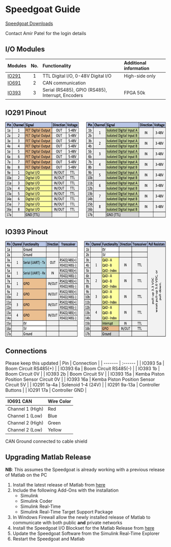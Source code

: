 # Speedgoat Guide

[Speedgoat Downloads](https://www.speedgoat.com/extranet#/Downloads)

Contact Amir Patel for the login details

## I/O Modules

| Modules | No. | Functionality | Additional information |
| ------- |:------:| :------- | :------- |
| [IO291](https://www.speedgoat.com/desktopmodules/2sxc/api/app/SpeedgoatExtranet/api/Downloads/DownloadFile?FolderName=ZwjHhvYZbki5sCYNx0QGgA&fileName=IO291%20-%20Hardware%20Reference%20Manual%20v1.1.pdf)   | 1      | TTL Digital I/O, 0-48V Digital I/O | High-side only |
| [IO691](https://www.speedgoat.com/desktopmodules/2sxc/api/app/SpeedgoatExtranet/api/Downloads/DownloadFile?FolderName=kGF-WHiuh02W5eIwotlAOQ&fileName=IO691%20-%20Hardware%20Reference%20Manual%20v1.2.pdf)   | 2      | CAN communication | |
| [IO393](https://www.speedgoat.com/desktopmodules/2sxc/api/app/SpeedgoatExtranet/api/Downloads/DownloadFile?FolderName=m0aIEr5K8UykTjg1EilzXA&fileName=IO393%20OEM%20Manual.pdf)   | 3      | Serial (RS485), GPIO (RS485), Interrupt, Encoders | FPGA 50k |

## IO291 Pinout
<img src="https://github.com/African-Robotics-Unit/docs/blob/main/speedgoat/IO291%20pinout.jpg" height="300">

## IO393 Pinout
<img src="https://github.com/African-Robotics-Unit/docs/blob/main/speedgoat/IO393%20pinout.jpg" height="300">

## Connections
Please keep this updated
| Pin | Connection |
| ------- | :------ |
| IO393 5a | Boom Circuit RS485(+) |
| IO393 6a | Boom Circuit RS485(-) |
| IO393 1b | Boom Circuit 0V |
| IO393 2b | Boom Circuit 5V |
| IO393 15a | Kemba Piston Position Sensor Circuit 0V |
| IO393 16a | Kemba Piston Position Sensor Circuit 5V |
| IO291 1a-4a | Solenoid 1-4 (24V) |
| IO291 9a-13a | Controller Buttons |
| IO291 17a | Controller GND |

| IO691 CAN | Wire Color |
| :------- | :------ |
| Channel 1 (High) | Red |
| Channel 1 (Low) | Blue |
| Channel 2 (High) | Green |
| Channel 2 (Low) | Yellow |

CAN Ground connected to cable shield

## Upgrading Matlab Release
**NB**: This assumes the Speedgoat is already working with a previous release of Matlab on the PC
1. Install the latest release of Matlab from [here](https://www.mathworks.com/downloads)
2. Include the following Add-Ons with the installation
   - Simulink
   - Simulink Coder
   - Simulink Real-Time
   - Simulink Real-Time Target Support Package
3. In Windows Firewall allow the newly installed release of Matlab to communicate with both public **and** private networks
3. Install the Speedgoat I/O Blockset for the Matlab Release from [here](https://www.speedgoat.com/extranet#/Downloads)
4. Update the Speedgoat Software from the Simulink Real-Time Explorer
5. Restart the Speedgoat and Matlab

